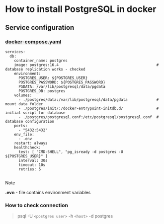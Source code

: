 # How to install PostgreSQL in docker

## Service configuration

### [docker-compose.yaml](../../services/docker-compose.yaml)

```
services:
  db:
    container_name: postgres
    image: postgres:16.4                                            # database replication works - checked 
    environment:
      POSTGRES_USER: ${POSTGRES_USER}
      POSTGRES_PASSWORD: ${POSTGRES_PASSWORD}
      PGDATA: /var/lib/postgresql/data/pgdata
      POSTGRES_DB: postgres
    volumes:
      - ./postgres/data:/var/lib/postgresql/data/pgdata             # mount data folder
      - ./postgres/init/:/docker-entrypoint-initdb.d/               # initial script for database
      - ./postgres/postgresql.conf:/etc/postgresql/postgresql.conf  # database configuration
    ports:
      - "5432:5432"
    env_file:
      - .env
    restart: always
    healthcheck:
      test: [ "CMD-SHELL", "pg_isready -d postgres -U ${POSTGRES_USER}" ]
      interval: 30s
      timeout: 10s
      retries: 5


```

> [!NOTE]
> __.evn__ - file contains environment variables


### How to check connection

> psql -U `<postgres user>` -h `<host>` -d postgres 

